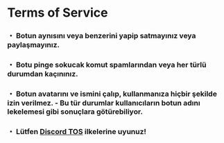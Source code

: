 # Terms of Service
### ・ Botun aynısını veya benzerini yapip satmayınız veya paylaşmayınız.
### ・ Botu pinge sokucak komut spamlarından veya her türlü durumdan kaçınınız.
### ・ Botun avatarını ve ismini çalıp, kullanmanıza hiçbir şekilde izin verilmez. - Bu tür durumlar kullanıcıların botun adını lekelemesi gibi sonuçlara götürebiliyor.
### ・ Lütfen [Discord TOS](https://discord.com/terms) ilkelerine uyunuz!

